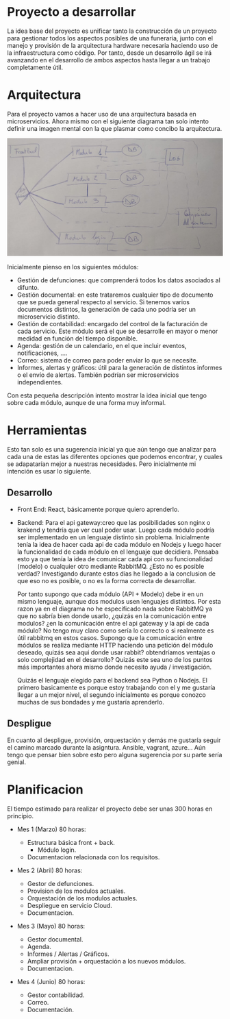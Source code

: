 # Proyecto a desarrollar

La idea base del proyecto es unificar tanto la construcción de un proyecto para gestionar todos los aspectos posibles de una funeraria, junto con el manejo y provisión de la arquitectura hardware necesaria haciendo uso de la infraestructura como código. Por tanto, desde un desarrollo ágil se irá avanzando en el desarrollo de ambos aspectos hasta llegar a un trabajo completamente útil.

# Arquitectura

Para el proyecto vamos a hacer uso de una arquitectura basada en microservicios. Ahora mismo con el siguiente diagrama tan solo intento definir una imagen mental con la que plasmar como concibo la arquitectura.

![arquitectura](borrador_arquitectura.png)

Inicialmente pienso en los siguientes módulos: 
- Gestión de defunciones: que comprenderá todos los datos asociados al difunto. 
- Gestión documental: en este trataremos cualquier tipo de documento que se pueda general respecto al servicio. Si tenemos varios documentos distintos, la generación de cada uno podría ser un microservicio distinto.
- Gestión de contabilidad: encargado del control de la facturación de cada servicio. Este módulo será el que se desarrolle en mayor o menor medidad en función del tiempo disponible.
- Agenda: gestión de un calendario, en el que incluir eventos, notificaciones, ....
- Correo: sistema de correo para poder enviar lo que se necesite.
- Informes, alertas y gráficos: útil para la generación de distintos informes o el envío de alertas. También podrían ser microservicios independientes.

Con esta pequeña descripción intento mostrar la idea inicial que tengo sobre cada módulo, aunque de una forma muy informal.

# Herramientas

Esto tan solo es una sugerencia inicial ya que aún tengo que analizar para cada una de estas las diferentes opciones que podemos encontrar, y cuales se adapatarían mejor a nuestras necesidades. Pero inicialmente mi intención es usar lo siguiente.

## Desarrollo

- Front End: React, básicamente porque quiero aprenderlo.
- Backend:
	Para el api gateway:creo que las posibilidades son nginx o krakend y tendría que ver cual poder usar.
	Luego cada módulo podría ser implementado en un lenguaje distinto sin problema. Inicialmente tenía la idea de hacer cada api de cada módulo en Nodejs y luego hacer la funcionalidad de cada módulo en el lenguaje que decidiera. Pensaba esto ya que tenía la idea de comunicar cada api con su funcionalidad (modelo) o cualquier otro mediante RabbitMQ. ¿Esto no es posible verdad? Investigando durante estos días he llegado a la conclusion de que eso no es posible, o no es la forma correcta de desarrollar.

	Por tanto supongo que cada módulo (API + Modelo) debe ir en un mismo lenguaje, aunque dos modulos usen lenguajes distintos. Por esta razon ya en el diagrama no he especificado nada sobre RabbitMQ ya que no sabría bien donde usarlo, ¿quizás en la comunicación entre modulos? ¿en la comunicación entre el api gateway y la api de cada módulo? No tengo muy claro como sería lo correcto o si realmente es útil rabbitmq en estos casos. Supongo que la comunicación entre módulos se realiza mediante HTTP haciendo una petición del módulo deseado, quizás sea aqui donde usar rabbit? obtendríamos ventajas o solo complejidad en el desarrollo? Quizás este sea uno de los puntos más importantes ahora mismo donde necesito ayuda / investigación.

	Quizás el lenguaje elegido para el backend sea Python o Nodejs. El primero basicamente es porque estoy trabajando con el y me gustaría llegar a un mejor nivel, el segundo inicialmente es porque conozco muchas de sus bondades y me gustaría aprenderlo.

## Despligue

En cuanto al despligue, provisión, orquestación y demás me gustaría seguir el camino marcado durante la asigntura. Ansible, vagrant, azure... Aún tengo que pensar bien sobre esto pero alguna sugerencia por su parte sería genial.

# Planificacion

El tiempo estimado para realizar el proyecto debe ser unas 300 horas en principio.

- Mes 1 (Marzo) 80 horas: 
	- Estructura básica front + back.
		- Módulo login.			
	- Documentacion relacionada con los requisitos.

- Mes 2 (Abril) 80 horas:
	- Gestor de defunciones.
	- Provision de los modulos actuales.
	- Orquestación de los modulos actuales.
	- Despliegue en servicio Cloud.
	- Documentacion.

- Mes 3 (Mayo) 80 horas:
	- Gestor documental.
	- Agenda.
	- Informes / Alertas / Gráficos.
	- Ampliar provisión + orquestación a los nuevos módulos.
	- Documentacion.

- Mes 4 (Junio) 80 horas:
	- Gestor contabilidad.
	- Correo.
	- Documentación.

